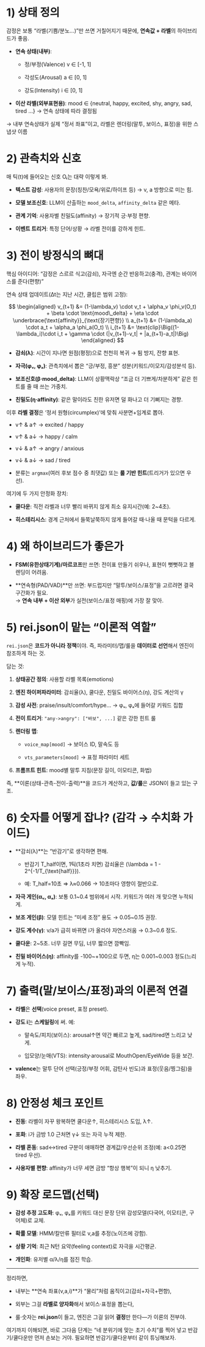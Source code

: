 # 1) 상태 정의

감정은 보통 “라벨(기쁨/분노…)”만 쓰면 거칠어지기 때문에, **연속값 + 라벨**의 하이브리드가 좋음.

- **연속 상태(내부)**:
    
    - 정/부정(Valence) v ∈ [-1, 1]
        
    - 각성도(Arousal) a ∈ [0, 1]
        
    - 강도(Intensity) i ∈ [0, 1]
        
- **이산 라벨(외부표현용)**: mood ∈ {neutral, happy, excited, shy, angry, sad, tired …} -> 연속 상태에 따라 결정됨
    

→ 내부 연속상태가 실제 “정서 좌표”이고, 라벨은 렌더링(말투, 보이스, 표정)을 위한 스냅샷 이름

# 2) 관측치와 신호

매 틱(t)에 들어오는 신호 Oₜ는 대략 이렇게 봐.

- **텍스트 감성**: 사용자의 문장(칭찬/모욕/위로/하이프 등) → v, a 방향으로 미는 힘.
    
- **모델 보조신호**: LLM이 산출하는 `mood_delta`, `affinity_delta` 같은 메타.
    
- **관계 기억**: 사용자별 친밀도(affinity) → 장기적 긍·부정 편향.
    
- **이벤트 트리거**: 특정 단어/상황 → 라벨 전이를 강하게 힌트.
    

# 3) 전이 방정식의 뼈대

핵심 아이디어: “감정은 스르르 식고(감쇠), 자극엔 순간 반응하고(충격), 관계는 바이어스를 준다(편향)”

연속 상태 업데이트(Δt는 지난 시간, 클립은 범위 고정):

$$
\begin{aligned}
v_{t+1} &= (1-\lambda_v) \cdot v_t + \alpha_v \phi_v(O_t) + \beta \cdot \text{mood\_delta} + \eta \cdot \underbrace{\text{affinity}}_{\text{장기편향}} \\
a_{t+1} &= (1-\lambda_a) \cdot a_t + \alpha_a \phi_a(O_t) \\
i_{t+1} &= \text{clip}\Big((1-\lambda_i)\cdot i_t + \gamma \cdot (|v_{t+1}-v_t| + |a_{t+1}-a_t|)\Big)
\end{aligned}
$$

- **감쇠(λ)**: 시간이 지나면 원점(평정)으로 천천히 복귀 → 튐 방지, 잔향 표현.
    
- **자극(φᵥ, φₐ)**: 관측치에서 뽑은 “긍/부정, 흥분” 성분(키워드/이모지/감성분석 등).
    
- **보조신호(β·mood_delta)**: LLM이 상황맥락상 “조금 더 기쁘게/차분하게” 같은 힌트를 줄 때 쓰는 가중치.
    
- **친밀도(η·affinity)**: 같은 말이라도 친한 유저면 덜 화나고 더 기뻐지는 경향.
    

이후 **라벨 결정**은 ‘정서 원형(circumplex)’에 맞춰 사분면+임계로 뽑아.

- v↑ & a↑ → excited / happy
    
- v↑ & a↓ → happy / calm
    
- v↓ & a↑ → angry / anxious
    
- v↓ & a↓ → sad / tired
    
- 분류는 `argmax`(여러 후보 점수 중 최댓값) 또는 **룰 기반 힌트**(트리거가 있으면 우선).
    

여기에 두 가지 안정화 장치:

- **쿨다운**: 직전 라벨과 너무 빨리 바뀌지 않게 최소 유지시간(예: 2~4초).
    
- **히스테리시스**: 경계 근처에서 들쭉날쭉하지 않게 들어갈 때·나올 때 문턱을 다르게.
    

# 4) 왜 하이브리드가 좋은가

- **FSM(유한상태기계)/마르코프**만 쓰면: 전이표 만들기 쉬우나, 표현이 뻣뻣하고 블렌딩이 어려움.
    
- **연속형(PAD/VAD)**만 쓰면: 부드럽지만 “말투/보이스/표정”을 고르려면 결국 구간화가 필요.  
    → **연속 내부 + 이산 외부**가 실전(보이스/표정 매핑)에 가장 잘 맞아.
    

# 5) rei.json이 맡는 “이론적 역할”

`rei.json`은 **코드가 아니라 정책**이야. 즉, 파라미터/맵/룰을 **데이터로 선언**해서 엔진이 참조하게 하는 것.

담는 것:

1. **상태공간 정의**: 사용할 라벨 목록(emotions)
    
2. **엔진 하이퍼파라미터**: 감쇠율(λ), 쿨다운, 친밀도 바이어스(η), 강도 계산의 γ
    
3. **감성 사전**: praise/insult/comfort/hype… → φᵥ, φₐ에 들어갈 키워드 집합
    
4. **전이 트리거**: `"any->angry": ["바보", ...]` 같은 강한 힌트 룰
    
5. **렌더링 맵**:
    
    - `voice_map[mood]` → 보이스 ID, 말속도 등
        
    - `vts_parameters[mood]` → 표정 파라미터 세트
        
6. **프롬프트 힌트**: mood별 말투 지침(문장 길이, 이모티콘, 화법)
    

즉, **이론(상태-관측-전이-출력)**을 코드가 계산하고, **값/룰**은 JSON이 들고 있는 구조.

# 6) 숫자를 어떻게 잡나? (감각 → 수치화 가이드)

- **감쇠(λ)**는 “반감기”로 생각하면 편해.
    
    - 반감기 T_half이면, 1틱(1초라 치면) 감쇠율은 (\lambda = 1 - 2^{-1/T_{\text{half}}}).
        
    - 예: T_half=10초 ⇒ λ≈0.066 → 10초마다 영향이 절반으로.
        
- **자극 게인(αᵥ, αₐ)**: 보통 0.1~0.4 범위에서 시작. 키워드가 여러 개 맞으면 누적되게.
    
- **보조 게인(β)**: 모델 힌트는 “미세 조정” 용도 → 0.05~0.15 권장.
    
- **강도 계수(γ)**: v/a가 급히 바뀌면 i가 올라야 자연스러움 → 0.3~0.6 정도.
    
- **쿨다운**: 2~5초. 너무 길면 무딤, 너무 짧으면 깜빡임.
    
- **친밀 바이어스(η)**: affinity를 -100~+100으로 두면, η는 0.001~0.003 정도(느리게 누적).
    

# 7) 출력(말/보이스/표정)과의 이론적 연결

- **라벨**은 **선택**(voice preset, 표정 preset).
    
- **강도 i**는 **스케일링**에 써. 예:
    
    - 말속도/피치(보이스): arousal↑면 약간 빠르고 높게, sad/tired면 느리고 낮게.
        
    - 입모양/눈매(VTS): intensity·arousal로 MouthOpen/EyeWide 등을 보간.
        
- **valence**는 말투 단어 선택(긍정/부정 어휘, 감탄사 빈도)과 표정(웃음/찡그림)을 좌우.
    

# 8) 안정성 체크 포인트

- **진동**: 라벨이 자꾸 왕복하면 쿨다운↑, 히스테리시스 도입, λ↑.
    
- **포화**: i가 금방 1.0 근처면 γ↓ 또는 자극 누적 제한.
    
- **라벨 혼동**: sad↔tired 구분이 애매하면 경계값/우선순위 조정(예: a<0.25면 tired 우선).
    
- **사용자별 편향**: affinity가 너무 세면 금방 “항상 행복”이 되니 η 낮추기.
    

# 9) 확장 로드맵(선택)

- **감성 추정 고도화**: φᵥ, φₐ를 키워드 대신 문장 단위 감성모델(다국어, 이모티콘, 구어체)로 교체.
    
- **확률 모델**: HMM/칼만류 필터로 v,a를 추정(노이즈에 강함).
    
- **상황 기억**: 최근 N턴 요약(feeling context)로 자극을 시간평균.
    
- **개인화**: 유저별 α/λ/η를 점진 학습.
    

---

정리하면,

- 내부는 **연속 좌표(v,a,i)**가 “물리”처럼 움직이고(감쇠+자극+편향),
    
- 외부는 그걸 **라벨로 양자화**해서 보이스·표정을 뽑는다,
    
- 룰·숫자는 **rei.json**이 들고, 엔진은 그걸 읽어 **결정**만 한다—가 이론의 전부야.
    

여기까지 이해되면, 바로 그다음 단계는 “네 분위기에 맞는 초기 수치”를 찍어 넣고 반감기/쿨다운만 먼저 손보는 거야. 필요하면 반감기/쿨다운부터 같이 튜닝해보자.